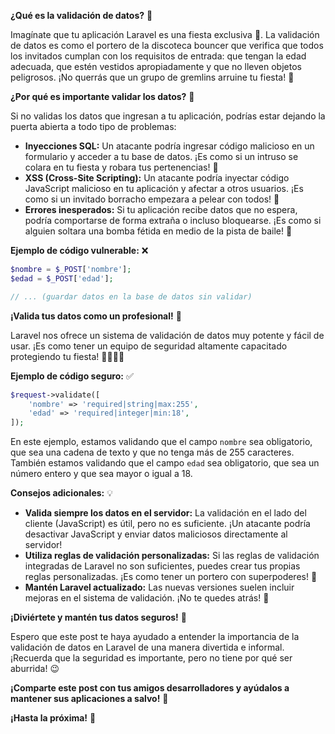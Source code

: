**¿Qué es la validación de datos?** 🤔

Imagínate que tu aplicación Laravel es una fiesta exclusiva 🎉. La validación de datos es como el portero de la discoteca  bouncer que verifica que todos los invitados cumplan con los requisitos de entrada: que tengan la edad adecuada, que estén vestidos apropiadamente y que no lleven objetos peligrosos. ¡No querrás que un grupo de gremlins arruine tu fiesta! 👹

**¿Por qué es importante validar los datos?** 🧐

Si no validas los datos que ingresan a tu aplicación, podrías estar dejando la puerta abierta a todo tipo de problemas:

* **Inyecciones SQL:** Un atacante podría ingresar código malicioso en un formulario y acceder a tu base de datos. ¡Es como si un intruso se colara en tu fiesta y robara tus pertenencias! 🥷
* **XSS (Cross-Site Scripting):** Un atacante podría inyectar código JavaScript malicioso en tu aplicación y afectar a otros usuarios. ¡Es como si un invitado borracho empezara a pelear con todos! 🥴
* **Errores inesperados:** Si tu aplicación recibe datos que no espera, podría comportarse de forma extraña o incluso bloquearse. ¡Es como si alguien soltara una bomba fétida en medio de la pista de baile! 💨

**Ejemplo de código vulnerable:** ❌

```php
$nombre = $_POST['nombre'];
$edad = $_POST['edad'];

// ... (guardar datos en la base de datos sin validar)
```

**¡Valida tus datos como un profesional!** 💪

Laravel nos ofrece un sistema de validación de datos muy potente y fácil de usar. ¡Es como tener un equipo de seguridad altamente capacitado protegiendo tu fiesta! 👮‍♀️👮‍♂️

**Ejemplo de código seguro:** ✅

```php
$request->validate([
    'nombre' => 'required|string|max:255',
    'edad' => 'required|integer|min:18',
]);
```

En este ejemplo, estamos validando que el campo `nombre` sea obligatorio, que sea una cadena de texto y que no tenga más de 255 caracteres. También estamos validando que el campo `edad` sea obligatorio, que sea un número entero y que sea mayor o igual a 18.

**Consejos adicionales:** 💡

* **Valida siempre los datos en el servidor:** La validación en el lado del cliente (JavaScript) es útil, pero no es suficiente. ¡Un atacante podría desactivar JavaScript y enviar datos maliciosos directamente al servidor!
* **Utiliza reglas de validación personalizadas:** Si las reglas de validación integradas de Laravel no son suficientes, puedes crear tus propias reglas personalizadas. ¡Es como tener un portero con superpoderes! 🦸
* **Mantén Laravel actualizado:** Las nuevas versiones suelen incluir mejoras en el sistema de validación. ¡No te quedes atrás! 🚀

**¡Diviértete y mantén tus datos seguros!** 🥳

Espero que este post te haya ayudado a entender la importancia de la validación de datos en Laravel de una manera divertida e informal. ¡Recuerda que la seguridad es importante, pero no tiene por qué ser aburrida! 😉

**¡Comparte este post con tus amigos desarrolladores y ayúdalos a mantener sus aplicaciones a salvo!** 📢

**¡Hasta la próxima!** 👋
